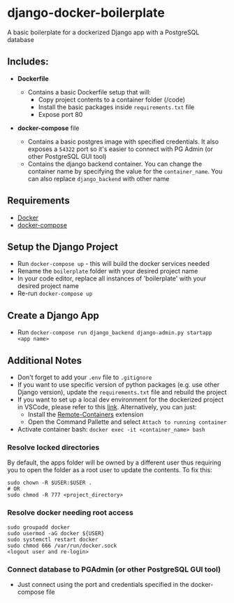 # django-docker-boilerplate
A basic boilerplate for a dockerized Django app with a PostgreSQL database

## Includes:
- **Dockerfile**
    - Contains a basic Dockerfile setup that will:
        - Copy project contents to a container folder (/code)
        - Install the basic packages inside `requirements.txt` file
        - Expose port 80

- **docker-compose** file
    - Contains a basic postgres image with specified credentials. It also exposes a `54322` port so it's easier to connect with PG Admin (or other PostgreSQL GUI tool)
    - Contains the django backend container. You can change the container name by specifying the value for the `container_name`. You can also replace `django_backend` with other name

## Requirements
- [Docker](https://docs.docker.com/engine/install/)
- [docker-compose](https://docs.docker.com/compose/install/) 


## Setup the Django Project
- Run `docker-compose up` - this will build the docker services needed
- Rename the `boilerplate` folder with your desired project name
- In your code editor, replace all instances of 'boilerplate' with your desired project name
- Re-run `docker-compose up`

## Create a Django App
- Run `docker-compose run django_backend django-admin.py startapp <app name>`

## Additional Notes
- Don't forget to add your `.env` file to `.gitignore`
- If you want to use specific version of python packages (e.g. use other Django version), update the `requirements.txt` file and rebuild the project
- If you want to set up a local dev environment for the dockerized project in VSCode, please refer to this [link](https://dev.to/alvarocavalcanti/setting-up-a-python-remote-interpreter-using-docker-1i24). Alternatively, you can just:
    - Install the [Remote-Containers](https://marketplace.visualstudio.com/items?itemName=ms-vscode-remote.remote-containers) extension
    - Open the Command Pallette and select `Attach to running container`
- Activate container bash: `docker exec -it <container_name> bash`

### Resolve locked directories
By default, the apps folder will be owned by a different user thus requiring you to open the folder as a root user to update the contents. To fix this:
```
sudo chown -R $USER:$USER . 
# OR
sudo chmod -R 777 <project_directory>
``` 

### Resolve docker needing root access
```
sudo groupadd docker
sudo usermod -aG docker ${USER}
sudo systemctl restart docker
sudo chmod 666 /var/run/docker.sock
<logout user and re-login>
```

### Connect database to PGAdmin (or other PostgreSQL GUI tool)
- Just connect using the port and credentials specified in the docker-compose file